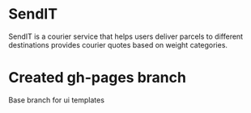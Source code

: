 # SendIT
SendIT is a courier service that helps users deliver parcels to different destinations provides courier quotes based on weight categories. 
# Created gh-pages branch
Base branch for ui templates
